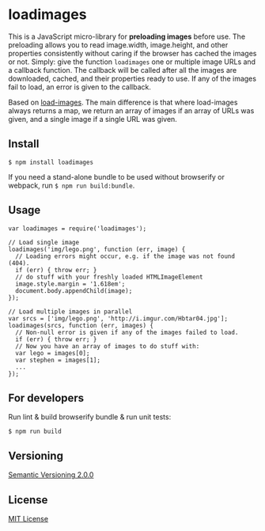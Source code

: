 # loadimages

This is a JavaScript micro-library for **preloading images** before use. The preloading allows you to read image.width, image.height, and other properties consistently without caring if the browser has cached the images or not. Simply: give the function `loadimages` one or multiple image URLs and a callback function. The callback will be called after all the images are downloaded, cached, and their properties ready to use. If any of the images fail to load, an error is given to the callback.

Based on [load-images](https://www.npmjs.com/package/load-images). The main difference is that where load-images always returns a map, we return an array of images if an array of URLs was given, and a single image if a single URL was given.



## Install

    $ npm install loadimages

If you need a stand-alone bundle to be used without browserify or webpack, run `$ npm run build:bundle`.



## Usage

    var loadimages = require('loadimages');

    // Load single image
    loadimages('img/lego.png', function (err, image) {
      // Loading errors might occur, e.g. if the image was not found (404).
      if (err) { throw err; }
      // do stuff with your freshly loaded HTMLImageElement
      image.style.margin = '1.618em';
      document.body.appendChild(image);
    });

    // Load multiple images in parallel
    var srcs = ['img/lego.png', 'http://i.imgur.com/Hbtar04.jpg'];
    loadimages(srcs, function (err, images) {
      // Non-null error is given if any of the images failed to load.
      if (err) { throw err; }
      // Now you have an array of images to do stuff with:
      var lego = images[0];
      var stephen = images[1];
      ...
    });



## For developers

Run lint & build browserify bundle & run unit tests:

    $ npm run build



## Versioning

[Semantic Versioning 2.0.0](http://semver.org/)



## License

[MIT License](../blob/master/LICENSE)
